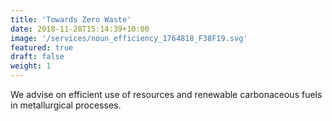 ```yaml
---
title: '​Towards Zero Waste'
date: 2018-11-28T15:14:39+10:00
image: '/services/noun_efficiency_1764818_F38F19.svg'
featured: true
draft: false
weight: 1
---
```


We advise on efficient use of resources and renewable carbonaceous fuels in metallurgical processes.